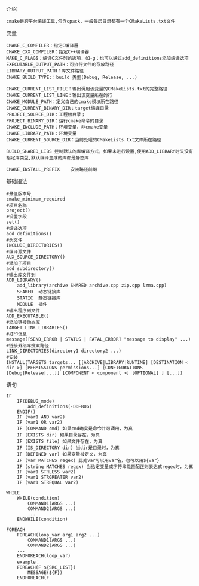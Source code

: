 介绍

    cmake是跨平台编译工具,包含cpack，一般每层目录都有一个CMakeLists.txt文件

变量

    CMAKE_C_COMPILER：指定C编译器
    CMAKE_CXX_COMPILER：指定C++编译器
    MAKE_C_FLAGS：编译C文件时的选项，如-g；也可以通过add_definitions添加编译选项
    EXECUTABLE_OUTPUT_PATH：可执行文件的存放路径
    LIBRARY_OUTPUT_PATH：库文件路径
    CMAKE_BUILD_TYPE:：build 类型(Debug, Release, ...)

    CMAKE_CURRENT_LIST_FILE：输出调用该变量的CMakeLists.txt的完整路径
    CMAKE_CURRENT_LIST_LINE：输出该变量所在的行
    CMAKE_MODULE_PATH：定义自己的cmake模块所在路径
    CMAKE_CURRENT_BINARY_DIR：target编译目录
    PROJECT_SOURCE_DIR：工程根目录；
    PROJECT_BINARY_DIR：运行cmake命令的目录
    CMAKE_INCLUDE_PATH：环境变量，非cmake变量
    CMAKE_LIBRARY_PATH：环境变量
    CMAKE_CURRENT_SOURCE_DIR：当前处理的CMakeLists.txt文件所在路径

    BUILD_SHARED_LIBS 控制默认的库编译方式，如果未进行设置,使用ADD_LIBRARY时又没有指定库类型,默认编译生成的库都是静态库

    CMAKE_INSTALL_PREFIX    安装路径前缀 


基础语法

    #最低版本号
    cmake_minimum_required 
    #项目名称
    project()
    #设置字段
    set()
    #编译选项
    add_definitions()
    #头文件
    INCLUDE_DIRECTORIES()
    #编译源文件
    AUX_SOURCE_DIRECTORY()
    #添加子项目
    add_subdirectory()
    #输出库文件到
    ADD_LIBRARY()
        add_library(archive SHARED archive.cpp zip.cpp lzma.cpp)
        SHARED  动态链接库
        STATIC  静态链接库
        MODULE  插件
    #输出程序到文件
    ADD_EXECUTABLE()
    #添加链接动态库
    TARGET_LINK_LIBRARIES()
    #打印信息
    message([SEND_ERROR | STATUS | FATAL_ERROR] "message to display" ...)
    #链接外部库搜索路径
    LINK_DIRECTORIES(directory1 directory2 ...)
    #安装
    INSTALL(TARGETS targets... [[ARCHIVE|LIBRARY|RUNTIME] [DESTINATION < dir >] [PERMISSIONS permissions...] [CONFIGURATIONS [Debug|Release|...]] [COMPONENT < component >] [OPTIONAL] ] [...])

语句

    IF
        IF(DEBUG_mode)
            add_definitions(-DDEBUG)
        ENDIF()
        IF (var1 AND var2)
        IF (var1 OR var2)
        IF (COMMAND cmd) 如果cmd确实是命令并可调用，为真
        IF (EXISTS dir) 如果目录存在，为真
        IF (EXISTS file) 如果文件存在，为真
        IF (IS_DIRECTORY dir) 当dir是目录时，为真
        IF (DEFINED var) 如果变量被定义，为真
        IF (var MATCHES regex) 此处var可以用var名，也可以用${var}
        IF (string MATCHES regex) 当给定变量或字符串能匹配正则表达式regex时，为真         
        IF (var1 STRLESS var2)
        IF (var1 STRGREATER var2)
        IF (var1 STREQUAL var2)

    WHILE
        WHILE(condition)
            COMMAND1(ARGS ...)
            COMMAND2(ARGS ...)
            ...
        ENDWHILE(condition)
    
    FOREACH
        FOREACH(loop_var arg1 arg2 ...)
            COMMAND1(ARGS ...)
            COMMAND2(ARGS ...)
        ...
        ENDFOREACH(loop_var)
        example：
        FOREACH(F ${SRC_LIST})
            MESSAGE(${F})
        ENDFOREACH(F